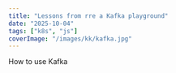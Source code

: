```yaml
---
title: "Lessons from rre a Kafka playground"
date: "2025-10-04"
tags: ["k8s", "js"]
coverImage: "/images/kk/kafka.jpg"
---
```


How to use Kafka